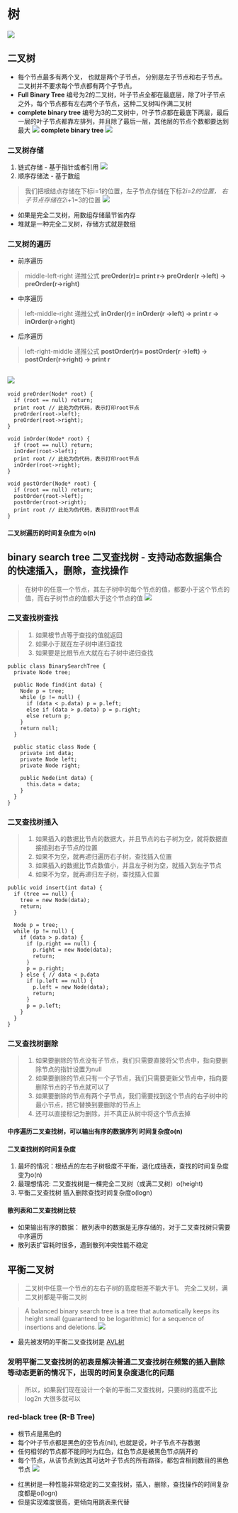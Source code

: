 # 树

![](https://static001.geekbang.org/resource/image/40/1e/4094a733986073fedb6b9d03f877d71e.jpg)

## 二叉树

* 每个节点最多有两个叉， 也就是两个子节点， 分别是左子节点和右子节点。 二叉树并不要求每个节点都有两个子节点。
* **Full Binary Tree** 编号为2的二叉树，叶子节点全都在最底层，除了叶子节点之外，每个节点都有左右两个子节点，这种二叉树叫作满二叉树
* **complete binary tree** 编号为3的二叉树中，叶子节点都在最底下两层，最后一层的叶子节点都靠左排列，并且除了最后一层，其他层的节点个数都要达到最大
![](https://static001.geekbang.org/resource/image/09/2b/09c2972d56eb0cf67e727deda0e9412b.jpg)
**complete binary tree**
![](https://static001.geekbang.org/resource/image/18/60/18413c6597c2850b75367393b401ad60.jpg)

### 二叉树存储

1. 链式存储 - 基于指针或者引用
![](https://static001.geekbang.org/resource/image/12/8e/12cd11b2432ed7c4dfc9a2053cb70b8e.jpg)
2. 顺序存储法 - 基于数组
> 我们把根结点存储在下标i=1的位置，左子节点存储在下标2*i=2的位置， 右子节点存储在2*i+1=3的位置
![](https://static001.geekbang.org/resource/image/14/30/14eaa820cb89a17a7303e8847a412330.jpg)
* 如果是完全二叉树，用数组存储最节省内存
* 堆就是一种完全二叉树，存储方式就是数组

### 二叉树的遍历
* 前序遍历
> middle-left-right
> 递推公式 **preOrder(r)= print r-> preOrder(r ->left) -> preOrder(r->right)**
* 中序遍历
> left-middle-right
> 递推公式 **inOrder(r)= inOrder(r ->left) -> print r -> inOrder(r->right)**
* 后序遍历
> left-right-middle
> 递推公式 **postOrder(r)= postOrder(r ->left) -> postOrder(r->right) -> print r**

![](https://static001.geekbang.org/resource/image/ab/16/ab103822e75b5b15c615b68560cb2416.jpg)
---
```
void preOrder(Node* root) {
  if (root == null) return;
  print root // 此处为伪代码，表示打印root节点
  preOrder(root->left);
  preOrder(root->right);
}

void inOrder(Node* root) {
  if (root == null) return;
  inOrder(root->left);
  print root // 此处为伪代码，表示打印root节点
  inOrder(root->right);
}

void postOrder(Node* root) {
  if (root == null) return;
  postOrder(root->left);
  postOrder(root->right);
  print root // 此处为伪代码，表示打印root节点
}
```

#### 二叉树遍历的时间复杂度为 o(n)

## binary search tree 二叉查找树 -  支持动态数据集合的快速插入，删除，查找操作
> 在树中的任意一个节点，其左子树中的每个节点的值，都要小于这个节点的值，而右子树节点的值都大于这个节点的值
> ![](https://static001.geekbang.org/resource/image/f3/ae/f3bb11b6d4a18f95aa19e11f22b99bae.jpg)
### 二叉查找树查找
> 1. 如果根节点等于查找的值就返回
> 2. 如果小于就在左子树中递归查找
> 3. 如果要是比根节点大就在右子树中递归查找
```
public class BinarySearchTree {
  private Node tree;

  public Node find(int data) {
    Node p = tree;
    while (p != null) {
      if (data < p.data) p = p.left;
      else if (data > p.data) p = p.right;
      else return p;
    }
    return null;
  }

  public static class Node {
    private int data;
    private Node left;
    private Node right;

    public Node(int data) {
      this.data = data;
    }
  }
}
```
### 二叉查找树插入
> 1. 如果插入的数据比节点的数据大，并且节点的右子树为空，就将数据直接插到右子节点的位置
> 2. 如果不为空，就再递归遍历右子树，查找插入位置
> 3. 如果插入的数据比节点数值小，并且左子树为空，就插入到左子节点
> 4. 如果不为空，就再递归左子树，查找插入位置
```
public void insert(int data) {
  if (tree == null) {
    tree = new Node(data);
    return;
  }

  Node p = tree;
  while (p != null) {
    if (data > p.data) {
      if (p.right == null) {
        p.right = new Node(data);
        return;
      }
      p = p.right;
    } else { // data < p.data
      if (p.left == null) {
        p.left = new Node(data);
        return;
      }
      p = p.left;
    }
  }
}
```
### 二叉查找树删除
> 1. 如果要删除的节点没有子节点，我们只需要直接将父节点中，指向要删除节点的指针设置为null
> 2. 如果要删除的节点只有一个子节点，我们只需要更新父节点中，指向要删除节点的子节点就可以了
> 3. 如果要删除的节点有两个子节点，我们需要找到这个节点的右子树中的最小节点，把它替换到要删除的节点上
> 4. 还可以直接标记为删除，并不真正从树中将这个节点去掉

#### 中序遍历二叉查找树，可以输出有序的数据序列 时间复杂度o(n)
#### 二叉查找树的时间复杂度
1. 最坏的情况：根结点的左右子树极度不平衡，退化成链表，查找的时间复杂度变为o(n)
2. 最理想情况: 二叉查找树是一棵完全二叉树（或满二叉树）o(height)
3. 平衡二叉查找树 插入删除查找时间复杂度o(logn)

#### 散列表和二叉查找树比较
* 如果输出有序的数据： 散列表中的数据是无序存储的，对于二叉查找树只需要中序遍历
* 散列表扩容耗时很多，遇到散列冲突性能不稳定

## 平衡二叉树
> 二叉树中任意一个节点的左右子树的高度相差不能大于1。 完全二叉树，满二叉树都是平衡二叉树

> A balanced binary search tree is a tree that automatically keeps its height small (guaranteed to be logarithmic) for a sequence of insertions and deletions.
![](https://static001.geekbang.org/resource/image/dd/9b/dd9f5a4525f5029a8339c89ad1c8159b.jpg)

* 最先被发明的平衡二叉查找树是 [AVL树](https://zh.wikipedia.org/wiki/AVL%E6%A0%91)
### 发明平衡二叉查找树的初衷是解决普通二叉查找树在频繁的插入删除等动态更新的情况下，出现的时间复杂度退化的问题
> 所以，如果我们现在设计一个新的平衡二叉查找树，只要树的高度不比 log2n 大很多就可以

### red-black tree (R-B Tree)
* 根节点是黑色的
* 每个叶子节点都是黑色的空节点(nil), 也就是说，叶子节点不存数据
* 任何相邻的节点都不能同时为红色，红色节点是被黑色节点隔开的
* 每个节点，从该节点到达其可达叶子节点的所有路径，都包含相同数目的黑色节点
![](https://static001.geekbang.org/resource/image/90/9a/903ee0dcb62bce2f5b47819541f9069a.jpg)

- 红黑树是一种性能非常稳定的二叉查找树，插入，删除，查找操作的时间复杂度都是o(logn)
- 但是实现难度很高，更倾向用跳表来代替

